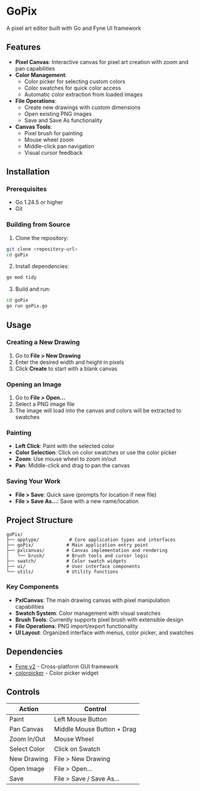# GoPix

A pixel art editor built with Go and Fyne UI framework

## Features

- **Pixel Canvas**: Interactive canvas for pixel art creation with zoom and pan capabilities
- **Color Management**:
  - Color picker for selecting custom colors
  - Color swatches for quick color access
  - Automatic color extraction from loaded images
- **File Operations**:
  - Create new drawings with custom dimensions
  - Open existing PNG images
  - Save and Save As functionality
- **Canvas Tools**:
  - Pixel brush for painting
  - Mouse wheel zoom
  - Middle-click pan navigation
  - Visual cursor feedback

## Installation

### Prerequisites

- Go 1.24.5 or higher
- Git

### Building from Source

1. Clone the repository:

```bash
git clone <repository-url>
cd goPix
```

2. Install dependencies:

```bash
go mod tidy
```

3. Build and run:

```bash
cd goPix
go run goPix.go
```

## Usage

### Creating a New Drawing

1. Go to **File > New Drawing**
2. Enter the desired width and height in pixels
3. Click **Create** to start with a blank canvas

### Opening an Image

1. Go to **File > Open...**
2. Select a PNG image file
3. The image will load into the canvas and colors will be extracted to swatches

### Painting

- **Left Click**: Paint with the selected color
- **Color Selection**: Click on color swatches or use the color picker
- **Zoom**: Use mouse wheel to zoom in/out
- **Pan**: Middle-click and drag to pan the canvas

### Saving Your Work

- **File > Save**: Quick save (prompts for location if new file)
- **File > Save As...**: Save with a new name/location

## Project Structure

```
goPix/
├── apptype/           # Core application types and interfaces
├── goPix/            # Main application entry point
├── pxlcanvas/        # Canvas implementation and rendering
│   └── brush/        # Brush tools and cursor logic
├── swatch/           # Color swatch widgets
├── ui/               # User interface components
└── utils/            # Utility functions
```

### Key Components

- **PxlCanvas**: The main drawing canvas with pixel manipulation capabilities
- **Swatch System**: Color management with visual swatches
- **Brush Tools**: Currently supports pixel brush with extensible design
- **File Operations**: PNG import/export functionality
- **UI Layout**: Organized interface with menus, color picker, and swatches

## Dependencies

- [Fyne v2](https://fyne.io/) - Cross-platform GUI framework
- [colorpicker](https://github.com/lusingander/colorpicker) - Color picker widget

## Controls

| Action       | Control                    |
| ------------ | -------------------------- |
| Paint        | Left Mouse Button          |
| Pan Canvas   | Middle Mouse Button + Drag |
| Zoom In/Out  | Mouse Wheel                |
| Select Color | Click on Swatch            |
| New Drawing  | File > New Drawing         |
| Open Image   | File > Open...             |
| Save         | File > Save / Save As...   |
